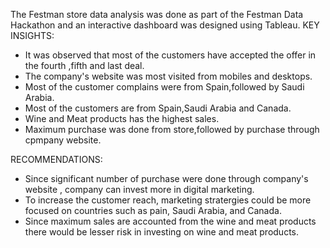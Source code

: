 The Festman store data analysis was done as part of the Festman Data Hackathon and an interactive dashboard was designed using Tableau.
KEY INSIGHTS:

* It was observed that most of the customers have accepted the offer in the fourth ,fifth and last deal.
* The company's website was most visited from mobiles and desktops.
* Most of the customer complains were from Spain,followed by Saudi Arabia.
* Most of the customers are from Spain,Saudi Arabia and Canada.
* Wine and Meat products has the highest sales.
* Maximum purchase was done from store,followed by purchase through cpmpany website.

RECOMMENDATIONS:

* Since significant number of purchase were done through company's website , company can invest more in digital marketing.
* To increase the customer reach, marketing stratergies could be more focused on countries such as pain, Saudi Arabia, and Canada.
* Since maximum sales are accounted from the wine and meat products there would be lesser risk in investing on wine and meat products.
